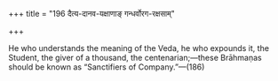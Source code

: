 +++
title = "196 दैत्य-दानव-यक्षाणाङ् गन्धर्वोरग-रक्षसाम्"

+++

He who understands the meaning of the Veda, he who expounds it, the Student, the giver of a thousand, the centenarian;—these Brāhmaṇas should be known as “Sanctifiers of Company.”—(186)